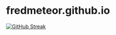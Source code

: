 # fredmeteor.github.io
[![GitHub Streak](https://streak-stats.demolab.com/?user=fredmeteor)](https://git.io/streak-stats)
